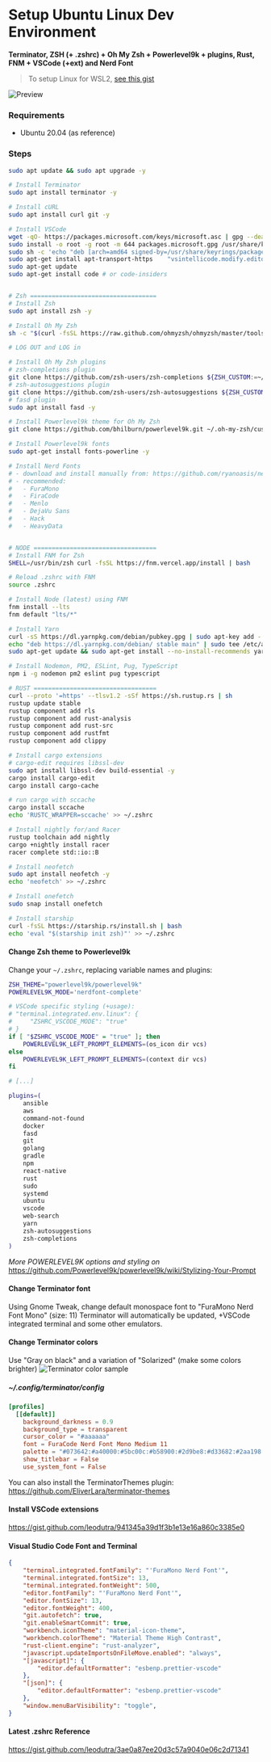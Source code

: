 # Setup Ubuntu Linux Dev Environment

**Terminator, ZSH (+ .zshrc) + Oh My Zsh + Powerlevel9k + plugins, Rust, FNM + VSCode (+ext) and Nerd Font**

> To setup Linux for WSL2, [see this gist](https://gist.github.com/leodutra/a6cebe11db5414cdaedc6e75ad194a00)

![Preview](https://gist.githubusercontent.com/leodutra/d3b770377bb9188c105b21751bf47e75/raw/img-preview.png)

### Requirements

- Ubuntu 20.04 (as reference)

### Steps

```bash
sudo apt update && sudo apt upgrade -y

# Install Terminator
sudo apt install terminator -y

# Install cURL
sudo apt install curl git -y

# Install VSCode
wget -qO- https://packages.microsoft.com/keys/microsoft.asc | gpg --dearmor > packages.microsoft.gpg
sudo install -o root -g root -m 644 packages.microsoft.gpg /usr/share/keyrings/
sudo sh -c 'echo "deb [arch=amd64 signed-by=/usr/share/keyrings/packages.microsoft.gpg] https://packages.microsoft.com/repos/vscode stable main" > /etc/apt/sources.list.d/vscode.list'
sudo apt-get install apt-transport-https    "vsintellicode.modify.editor.suggestSelection": "automaticallyOverrodeDefaultValue",
sudo apt-get update
sudo apt-get install code # or code-insiders


# Zsh ===================================
# Install Zsh
sudo apt install zsh -y

# Install Oh My Zsh
sh -c "$(curl -fsSL https://raw.github.com/ohmyzsh/ohmyzsh/master/tools/install.sh)"

# LOG OUT and LOG in

# Install Oh My Zsh plugins
# zsh-completions pĺugin
git clone https://github.com/zsh-users/zsh-completions ${ZSH_CUSTOM:=~/.oh-my-zsh/custom}/plugins/zsh-completions
# zsh-autosuggestions pĺugin
git clone https://github.com/zsh-users/zsh-autosuggestions ${ZSH_CUSTOM:-~/.oh-my-zsh/custom}/plugins/zsh-autosuggestions
# fasd pĺugin
sudo apt install fasd -y

# Install Powerlevel9k theme for Oh My Zsh
git clone https://github.com/bhilburn/powerlevel9k.git ~/.oh-my-zsh/custom/themes/powerlevel9k

# Install Powerlevel9k fonts
sudo apt-get install fonts-powerline -y

# Install Nerd Fonts
# - download and install manually from: https://github.com/ryanoasis/nerd-fonts/releases
# - recommended:
#   - FuraMono
#   - FiraCode
#   - Menlo
#   - DejaVu Sans
#   - Hack
#   - HeavyData


# NODE ==================================
# Install FNM for Zsh
SHELL=/usr/bin/zsh curl -fsSL https://fnm.vercel.app/install | bash

# Reload .zshrc with FNM
source .zshrc

# Install Node (latest) using FNM
fnm install --lts
fnm default "lts/*"

# Install Yarn
curl -sS https://dl.yarnpkg.com/debian/pubkey.gpg | sudo apt-key add -
echo "deb https://dl.yarnpkg.com/debian/ stable main" | sudo tee /etc/apt/sources.list.d/yarn.list
sudo apt-get update && sudo apt-get install --no-install-recommends yarn -y

# Install Nodemon, PM2, ESLint, Pug, TypeScript
npm i -g nodemon pm2 eslint pug typescript

# RUST ==================================
curl --proto '=https' --tlsv1.2 -sSf https://sh.rustup.rs | sh
rustup update stable
rustup component add rls
rustup component add rust-analysis
rustup component add rust-src
rustup component add rustfmt
rustup component add clippy

# Install cargo extensions
# cargo-edit requires libssl-dev
sudo apt install libssl-dev build-essential -y
cargo install cargo-edit
cargo install cargo-cache

# run cargo with sccache
cargo install sccache
echo 'RUSTC_WRAPPER=sccache' >> ~/.zshrc

# Install nightly for/and Racer
rustup toolchain add nightly
cargo +nightly install racer
racer complete std::io::B

# Install neofetch
sudo apt install neofetch -y
echo 'neofetch' >> ~/.zshrc

# Install onefetch
sudo snap install onefetch

# Install starship
curl -fsSL https://starship.rs/install.sh | bash
echo 'eval "$(starship init zsh)"' >> ~/.zshrc
```

#### Change Zsh theme to Powerlevel9k

Change your `~/.zshrc`, replacing variable names and plugins:

```bash
ZSH_THEME="powerlevel9k/powerlevel9k"
POWERLEVEL9K_MODE='nerdfont-complete'

# VSCode specific styling (+usage):
# "terminal.integrated.env.linux": {
#     "ZSHRC_VSCODE_MODE": "true"
# }
if [ "$ZSHRC_VSCODE_MODE" = "true" ]; then
    POWERLEVEL9K_LEFT_PROMPT_ELEMENTS=(os_icon dir vcs)
else
    POWERLEVEL9K_LEFT_PROMPT_ELEMENTS=(context dir vcs)
fi

# [...]

plugins=(
    ansible
    aws
    command-not-found
    docker
    fasd
    git
    golang
    gradle
    npm
    react-native
    rust
    sudo
    systemd
    ubuntu
    vscode
    web-search
    yarn
    zsh-autosuggestions
    zsh-completions
)
```

*More POWERLEVEL9K options and styling on* https://github.com/Powerlevel9k/powerlevel9k/wiki/Stylizing-Your-Prompt

#### Change Terminator font

Using Gnome Tweak, change default monospace font to "FuraMono Nerd Font Mono" (size: 11)
Terminator will automatically be updated, +VSCode integrated terminal and some other emulators.

#### Change Terminator colors

Use "Gray on black" and a variation of "Solarized" (make some colors brighter)
![Terminator color sample](https://gist.githubusercontent.com/leodutra/d3b770377bb9188c105b21751bf47e75/raw/img-terminator-color-scheme.png)

##### ~/.config/terminator/config

```toml
[profiles]
  [[default]]
    background_darkness = 0.9
    background_type = transparent
    cursor_color = "#aaaaaa"
    font = FuraCode Nerd Font Mono Medium 11
    palette = "#073642:#a40000:#5bc00c:#b58900:#2d9be8:#d33682:#2aa198:#eee8d5:#555753:#cb4b16:#586e75:#657b83:#2096a3:#6c71c4:#93a1a1:#fdf6e3"
    show_titlebar = False
    use_system_font = False
```

You can also install the TerminatorThemes plugin:
https://github.com/EliverLara/terminator-themes

#### Install VSCode extensions

https://gist.github.com/leodutra/941345a39d1f3b1e13e16a860c3385e0

#### Visual Studio Code Font and Terminal

```json
{
    "terminal.integrated.fontFamily": "'FuraMono Nerd Font'",
    "terminal.integrated.fontSize": 13,
    "terminal.integrated.fontWeight": 500,
    "editor.fontFamily": "'FuraMono Nerd Font'",
    "editor.fontSize": 13,
    "editor.fontWeight": 400,
    "git.autofetch": true,
    "git.enableSmartCommit": true,
    "workbench.iconTheme": "material-icon-theme",
    "workbench.colorTheme": "Material Theme High Contrast",
    "rust-client.engine": "rust-analyzer",
    "javascript.updateImportsOnFileMove.enabled": "always",
    "[javascript]": {
        "editor.defaultFormatter": "esbenp.prettier-vscode"
    },
    "[json]": {
        "editor.defaultFormatter": "esbenp.prettier-vscode"
    },
    "window.menuBarVisibility": "toggle",
}
```

#### Latest .zshrc Reference

https://gist.github.com/leodutra/3ae0a87ee20d3c57a9040e06c2d71341